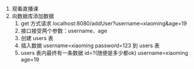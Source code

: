 1. 观看直播课
2. 向数据库添加数据
   1. get 方式请求 localhost:8080/addUser?username=xiaoming&age=19
   2. 接口接受两个参数：username、age
   3. 创建 users 表
   4. 插入数据 username=xiaoming password=123 到 users 表
   5. users 表内最终有一条数据 id=?(随便是多少都ok) username=xiaoming age=19
   